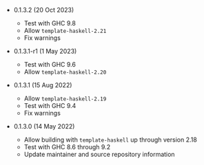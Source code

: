 * 0.1.3.2 (20 Oct 2023)

    - Test with GHC 9.8
    - Allow `template-haskell-2.21`
    - Fix warnings

* 0.1.3.1-r1 (1 May 2023)

    - Test with GHC 9.6
    - Allow `template-haskell-2.20`

* 0.1.3.1 (15 Aug 2022)

    - Allow `template-haskell-2.19`
    - Test with GHC 9.4
    - Fix warnings

* 0.1.3.0 (14 May 2022)

    - Allow building with `template-haskell` up through version 2.18
    - Test with GHC 8.6 through 9.2
    - Update maintainer and source repository information

